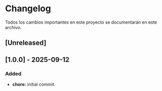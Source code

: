 # Changelog
Todos los cambios importantes en este proyecto se documentarán en este archivo.

## [Unreleased]

## [1.0.0] - 2025-09-12
### Added
- **chore:** initial commit.